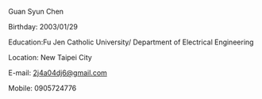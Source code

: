Guan Syun Chen

Birthday: 2003/01/29

Education:Fu Jen Catholic University/ Department of Electrical Engineering

Location: New Taipei City

E-mail: 2j4a04dj6@gmail.com

Mobile: 0905724776

